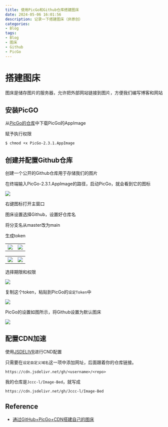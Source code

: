 ```yaml
---
title: 使用PicGo和Github仓库搭建图床
date: 2024-05-06 16:01:56
description: 记录一下搭建图床（非原创）
categories:
- Blog
tags:
- Blog
- 图床
- Github
- PicGo
---
```


# 搭建图床

图床是储存图片的服务器，允许把外部网站链接到图片，方便我们编写博客和网站

## 安装PicGO

从[PicGo的仓库](https://github.com/Molunerfinn/PicGo/releases/)中下载PicGo的AppImage

赋予执行权限

```sh
$ chmod +x PicGo-2.3.1.AppImage
```

## 创建并配置Github仓库

创建一个公开的Github仓库用于存储我们的图片

在终端输入PicGo-2.3.1.AppImage的路径，启动PicGo，就会看到它的图标

<img src="https://pic.molunerfinn.com/picgo/docs/logo-150.png" style="max-width:100%">

右键图标打开主窗口

图床设置选择Github，设置好仓库名

将分支名从master改为main

生成token

<table>
    <tr>
        <td ><center><img src="Generate_token_1.png" style="max-width:100%">
        <td ><center><img src="Generate_token_2.png" style="max-width:100%">
    </tr>
</table>
<table>
    <tr>
        <td ><center><img src="Generate_token_3.png" style="max-width:100%">
        <td ><center><img src="Generate_token_4.png" style="max-width:100%">
    </tr>
</table>

选择期限和权限

<img src="Generate_token_5.png" style="max-width:100%">

复制这个token，粘贴到PicGo的`设定Token`中

<img src="Copy_Token.png" style="max-width:100%">

PicGo的设置如图所示，将Github设置为默认图床

<img src="PicGo_Settings.png" style="max-width:100%">

## 配置CDN加速

使用[JSDELIVR](https://www.jsdelivr.com/github)进行CND配置

只需要在`设定自定义域名`这一项中添加网址，后面跟着你的仓库链接。

```
https://cdn.jsdelivr.net/gh/<username>/<repo>
```

我的仓库是`Jccc-l/Image-Bed`，就写成

```
https://cdn.jsdelivr.net/gh/Jccc-l/Image-Bed
```

## Reference

- [通过GitHub+PicGo+CDN搭建自己的图床](https://www.bilibili.com/video/BV1Ua4y1D7Li/?spm_id_from=333.337.search-card.all.click)
